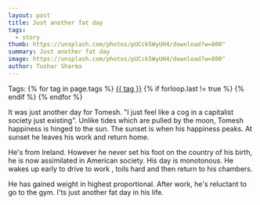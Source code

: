 ```yaml
---
layout: post
title: Just another fat day
tags:
  - story
thumb: https://unsplash.com/photos/pUCck5WyUH4/download?w=800"
summary: Just another fat day
image: https://unsplash.com/photos/pUCck5WyUH4/download?w=800"
author: Tushar Sharma
---
```


<!-- truncate_here -->
<p>Tags: {% for tag in page.tags %} <a class="mytag" href="/tag/{{ tag }}" title="View posts tagged with &quot;{{ tag }}&quot;">{{ tag }}</a>  {% if forloop.last != true %} {% endif %} {% endfor %}</p>


It was just another day for Tomesh. "I just feel like a cog in a capitalist society just existing". Unlike tides which are pulled by the moon, Tomesh happiness is hinged to the sun. The sunset is when his happiness peaks. At sunset he leaves his work and return home. 

He's from Ireland. However he never set his foot on the country of his birth, he is now assimilated in American society. His day is monotonous. He wakes up early to drive to work , toils hard and then return to his chambers.  

He has gained weight in highest proportional. After work, he's reluctant to go to the gym. I'ts  just another fat day in his life. 